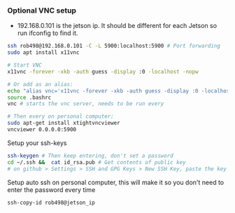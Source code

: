
### Optional VNC setup
- 192.168.0.101 is the jetson ip. It should be different for each Jetson so run ifconfig to find it.
```bash
ssh rob498@192.168.0.101 -C -L 5900:localhost:5900 # Port forwarding
sudo apt install x11vnc

# Start VNC
x11vnc -forever -xkb -auth guess -display :0 -localhost -nopw

# Or add as an alias:
echo "alias vnc='x11vnc -forever -xkb -auth guess -display :0 -localhost -nopw'" >> .bashrc
source .bashrc
vnc # starts the vnc server, needs to be run every

# Then every on personal computer:
sudo apt-get install xtightvncviewer
vncviewer 0.0.0.0:5900
```

Setup your ssh-keys
```bash
ssh-keygen # Then keep entering, don't set a password
cd ~/.ssh &&  cat id_rsa.pub # Get contents of public key
# on github > Settings > SSH and GPG Keys > New SSH Key, paste the key
```

Setup auto ssh on personal computer, this will make it so you don't need to enter the password every time
```
ssh-copy-id rob498@jetson_ip
```
